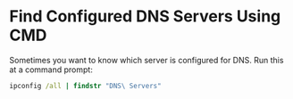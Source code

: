 # Find Configured DNS Servers Using CMD

Sometimes you want to know which server is configured for DNS.
Run this at a command prompt:

```cmd
ipconfig /all | findstr "DNS\ Servers"
```

